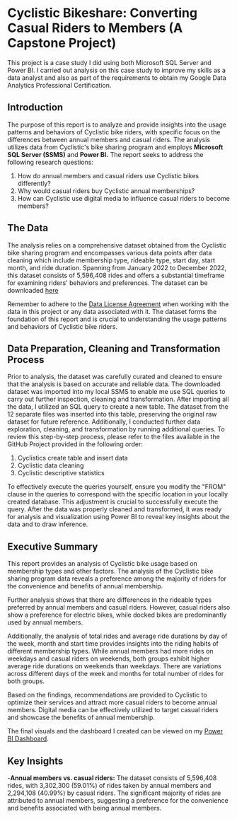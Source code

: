 # Cyclistic Bikeshare: Converting Casual Riders to Members (A Capstone Project)

This project is a case study I did using both Microsoft SQL Server and Power BI.
I carried out analysis on this case study to improve my skills as a data analyst and also as part of the requirements to obtain my Google Data Analytics Professional Certification.

## Introduction
The purpose of this report is to analyze and provide insights into the usage patterns and behaviors of Cyclistic bike riders, with specific focus on the differences between annual members and casual riders.
The analysis utilizes data from Cyclistic's bike sharing program and employs **Microsoft SQL Server (SSMS)** and **Power BI.**
The report seeks to address the following research questions:
1. How do annual members and casual riders use Cyclistic bikes differently?
2. Why would casual riders buy Cyclistic annual memberships?
3. How can Cyclistic use digital media to influence casual riders to become members?

## The Data
The analysis relies on a comprehensive dataset obtained from the Cyclistic bike sharing program and encompasses various data points after data cleaning which include membership type, rideable type, start day, start month, and ride duration.
Spanning from January 2022 to December 2022, this dataset consists of 5,596,408 rides and offers a substantial timeframe for examining riders' behaviors and preferences.
The dataset can be downloaded [here](https://divvy-tripdata.s3.amazonaws.com/index.html)

Remember to adhere to the [Data License Agreement](https://ride.divvybikes.com/data-license-agreement) when working with the data in this project or any data associated with it.
The dataset forms the foundation of this report and is crucial to understanding the usage patterns and behaviors of Cyclistic bike riders.

## Data Preparation, Cleaning and Transformation Process
Prior to analysis, the dataset was carefully curated and cleaned to ensure that the analysis is based on accurate and reliable data.
The downloaded dataset was imported into my local SSMS to enable me use SQL queries to carry out further inspection, cleaning and transformation.
After importing all the data, I utilized an SQL query to create a new table.
The dataset from the 12 separate files was inserted into this table, preserving the original raw dataset for future reference.
Additionally, I conducted further data exploration, cleaning, and transformation by running additional queries. To review this step-by-step process, please refer to the files available in the GitHub Project provided in the following order:
1. Cyclistics create table and insert data
2. Cyclistic data cleaning
3. Cyclistic descriptive statistics

To effectively execute the queries yourself, ensure you modify the "FROM" clause in the queries to correspond with the specific location in your locally created database. This adjustment is crucial to successfully execute the query.
After the data was properly cleaned and transformed, it was ready for analysis and visualization using Power BI to reveal key insights about the data and to draw inference.

## Executive Summary
This report provides an analysis of Cyclistic bike usage based on membership types and other factors.
The analysis of the Cyclistic bike sharing program data reveals a preference among the majority of riders for the convenience and benefits of annual membership.

Further analysis shows that there are differences in the rideable types preferred by annual members and casual riders.
However, casual riders also show a preference for electric bikes, while docked bikes are predominantly used by annual members.

Additionally, the analysis of total rides and average ride durations by day of the week, month and start time provides insights into the riding habits of different membership types.
While annual members had more rides on weekdays and casual riders on weekends, both groups exhibit higher average ride durations on weekends than  weekdays. There are variations across different days of the week and months for total number of rides for both groups.

Based on the findings, recommendations are provided to Cyclistic to optimize their services and attract more casual riders to become annual members.
Digital media can be effectively utilized to target casual riders and showcase the benefits of annual membership.

The final visuals and the dashboard I created can be viewed on my [Power BI Dashboard](https://app.powerbi.com/groups/me/reports/8eb4152e-d64b-40a9-bbd0-5cb4c00a890f/ReportSection).

## Key Insights
-**Annual members vs. casual riders:** The dataset consists of 5,596,408 rides, with 3,302,300 (59.01%) of rides taken by annual members and 2,294,108 (40.99%) by casual riders.
The significant majority of rides are attributed to annual members, suggesting a preference for the convenience and benefits associated with being annual members.


